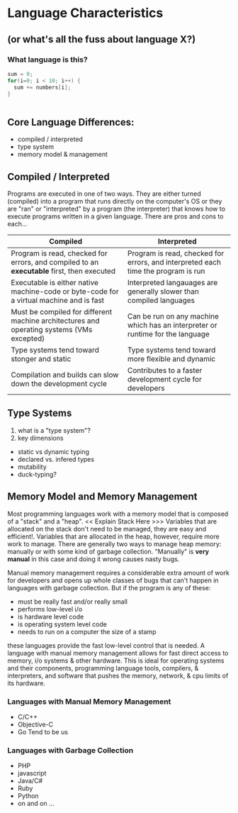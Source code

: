 # Language Characteristics
## (or what's all the fuss about language X?)


### What language is this?
```c
sum = 0;
for(i=0; i < 10; i++) {
  sum += numbers[i];
}



```


## Core Language Differences:
- compiled / interpreted
- type system
- memory model & management


## Compiled / Interpreted
Programs are executed in one of two ways. They are either turned (compiled) into a program that runs directly on the computer's OS or they are "ran" or "interpreted" by a program (the interpreter) that knows how to execute programs written in a given language. There are pros and cons to each...

Compiled | Interpreted
--- | ---
Program is read, checked for errors, and compiled to an __executable__ first, then executed | Program is read, checked for errors, and interpreted each time the program is run
Executable is either native machine-code or byte-code for a virtual machine and is fast |  Interpreted langauages are generally slower than compiled languages
Must be compiled for different machine architectures and operating systems (VMs excepted) | Can be run on any machine which has an interpreter or runtime for the language
Type systems tend toward stonger and static | Type systems tend toward more flexible and dynamic
Compilation and builds can slow down the development cycle | Contributes to a faster development cycle for developers

## Type Systems
1. what is a "type system"?
1. key dimensions
  - static vs dynamic typing
  - declared vs. infered types
  - mutability
  - duck-typing?
  
## Memory Model and Memory Management
Most programming languages work with a memory model that is composed of a "stack" and a "heap". << Explain Stack Here >>>
Variables that are allocated on the stack don't need to be managed, they are easy and efficient!. Variables that are
allocated in the heap, however, require more work to manage. There are generally two ways to manage heap memory:
manually or with some kind of garbage collection. "Manually" is __very manual__ in this case and doing it wrong causes
nasty bugs.

Manual memory management requires a considerable extra amount of work for developers and opens up whole classes of
bugs that can't happen in languages with garbage collection. But if the program is any of these:
- must be really fast and/or really small
- performs low-level i/o
- is hardware level code
- is operating system level code
- needs to run on a computer the size of a stamp

these languages provide the fast low-level control that is needed. A language with manual memory management allows
for fast direct access to memory, i/o systems & other hardware. This is ideal for operating systems and their
components, programming language tools, compilers, & interpreters, and software that pushes the memory, network, & 
cpu limits of its hardware.

### Languages with Manual Memory Management
- C/C++
- Objective-C
- Go
Tend to be us

### Languages with Garbage Collection
- PHP
- javascript
- Java/C#
- Ruby
- Python
- on and on ...

  
